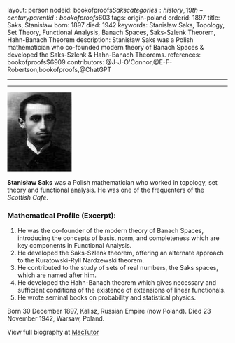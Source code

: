 layout: person
nodeid: bookofproofs$Saks
categories: history,19th-century
parentid: bookofproofs$603
tags: origin-poland
orderid: 1897
title: Saks, Stanisław
born: 1897
died: 1942
keywords: Stanisław Saks, Topology, Set Theory, Functional Analysis, Banach Spaces, Saks-Szlenk Theorem, Hahn-Banach Theorem
description: Stanisław Saks was a Polish mathematician who co-founded modern theory of Banach Spaces & developed the Saks-Szlenk & Hahn-Banach Theorems.
references: bookofproofs$6909
contributors: @J-J-O'Connor,@E-F-Robertson,bookofproofs,@ChatGPT

---



---

![Saks.jpg](https://github.com/bookofproofs/bookofproofs.github.io/blob/main/_sources/_assets/images/portraits/Saks.jpg?raw=true)

**Stanisław Saks** was a Polish mathematician who worked in topology, set theory and functional analysis. He was one of the frequenters of the _Scottish Café_.

### Mathematical Profile (Excerpt):
1. He was the co-founder of the modern theory of Banach Spaces, introducing the concepts of basis, norm, and completeness which are key components in Functional Analysis.
2. He developed the Saks-Szlenk theorem, offering an alternate approach to the Kuratowski-Ryll Nardzewski theorem.
3. He contributed to the study of sets of real numbers, the Saks spaces, which are named after him.
4. He developed the Hahn-Banach theorem which gives necessary and sufficient conditions of the existence of extensions of linear functionals.
5. He wrote seminal books on probability and statistical physics.

Born 30 December 1897, Kalisz, Russian Empire (now Poland). Died 23 November 1942, Warsaw, Poland.

View full biography at [MacTutor](https://mathshistory.st-andrews.ac.uk/Biographies/Saks/)
